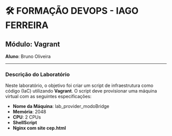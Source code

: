 # 🛠️ FORMAÇÃO DEVOPS - IAGO FERREIRA
## Módulo: Vagrant

**Aluno**: Bruno Oliveira

---

### Descrição do Laboratório

Neste laboratório, o objetivo foi criar um script de infraestrutura como código (IaC) utilizando **Vagrant**. O script deve provisionar uma máquina virtual com as seguintes especificações:

- **Nome da Máquina**: lab_provider_modoBridge
- **Memória**: 2048
- **CPU**: 2 CPUs
- **ShellScript**
- **Nginx com site cep.html**

